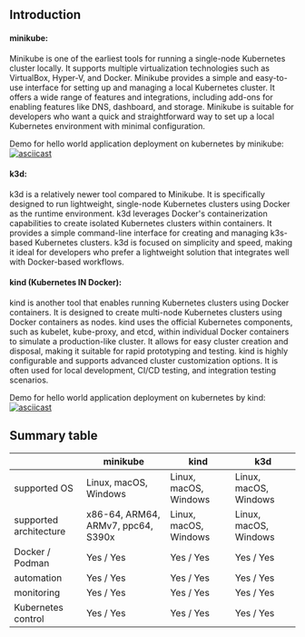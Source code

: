 ## Introduction

#### minikube:
Minikube is one of the earliest tools for running a single-node Kubernetes cluster locally. It supports multiple virtualization technologies such as VirtualBox, Hyper-V, and Docker. Minikube provides a simple and easy-to-use interface for setting up and managing a local Kubernetes cluster. It offers a wide range of features and integrations, including add-ons for enabling features like DNS, dashboard, and storage. Minikube is suitable for developers who want a quick and straightforward way to set up a local Kubernetes environment with minimal configuration.

Demo for hello world application deployment on kubernetes by minikube:
[![asciicast](https://asciinema.org/a/588081.svg)](https://asciinema.org/a/588081)

#### k3d:
k3d is a relatively newer tool compared to Minikube. It is specifically designed to run lightweight, single-node Kubernetes clusters using Docker as the runtime environment. k3d leverages Docker's containerization capabilities to create isolated Kubernetes clusters within containers. It provides a simple command-line interface for creating and managing k3s-based Kubernetes clusters. k3d is focused on simplicity and speed, making it ideal for developers who prefer a lightweight solution that integrates well with Docker-based workflows.

#### kind (Kubernetes IN Docker):
kind is another tool that enables running Kubernetes clusters using Docker containers. It is designed to create multi-node Kubernetes clusters using Docker containers as nodes. kind uses the official Kubernetes components, such as kubelet, kube-proxy, and etcd, within individual Docker containers to simulate a production-like cluster. It allows for easy cluster creation and disposal, making it suitable for rapid prototyping and testing. kind is highly configurable and supports advanced cluster customization options. It is often used for local development, CI/CD testing, and integration testing scenarios.

Demo for hello world application deployment on kubernetes by kind:
[![asciicast](https://asciinema.org/a/588458.svg)](https://asciinema.org/a/588458)

## Summary table
|                        | minikube               | kind                   | k3d                    |
| ---------------------- | ---------------------- | ---------------------- | ---------------------- |
| supported OS           | Linux, macOS, Windows  | Linux, macOS, Windows  | Linux, macOS, Windows  |
| supported architecture | x86-64, ARM64, ARMv7, ppc64, S390x  | Linux, macOS, Windows  | Linux, macOS, Windows  |
| Docker / Podman        | Yes / Yes              | Yes / Yes              | Yes / Yes              |
| automation             | Yes / Yes              | Yes / Yes              | Yes / Yes              |
| monitoring             | Yes / Yes              | Yes / Yes              | Yes / Yes              |
| Kubernetes control     | Yes / Yes              | Yes / Yes              | Yes / Yes              |
